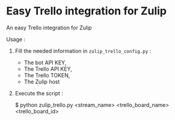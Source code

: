# Easy Trello integration for Zulip

An easy Trello integration for Zulip

Usage :

1. Fill the needed information in `zulip_trello_config.py` :

    - The bot API KEY,
    - The Trello API KEY,
    - The Trello TOKEN,
    - The Zulip host

2. Execute the script :

    $ python zulip_trello.py <stream_name> <trello_board_name> <trello_board_id>
